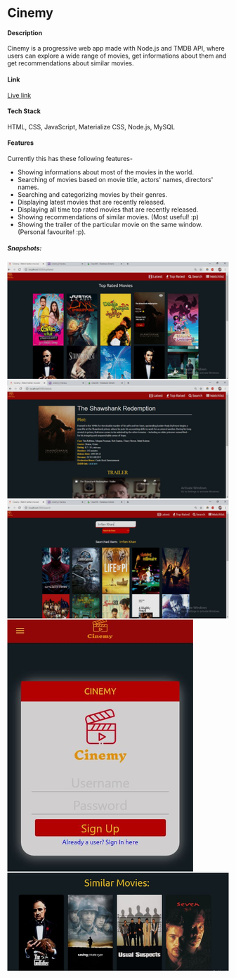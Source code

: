 # Cinemy

#### Description

Cinemy is a progressive web app made with Node.js and TMDB API, where users can explore a wide range of movies, get informations about them and get recommendations about similar movies.

#### Link
[Live link](https://cinemy.herokuapp.com)

#### Tech Stack

HTML, CSS, JavaScript, Materialize CSS, Node.js, MySQL

#### Features

Currently this has these following features-

* Showing informations about most of the movies in the world.
* Searching of movies based on movie title, actors' names, directors' names.
* Searching and categorizing movies by their genres. 
* Displaying latest movies that are recently released.
* Displaying all time top rated movies that are recently released.
* Showing recommendations of similar movies. (Most useful! :p)
* Showing the trailer of the particular movie on the same window. (Personal favourite! :p).
    
##### Snapshots:

![](https://github.com/arghac14/Cinemy/blob/master/Snapshots/1.JPG)
![](https://github.com/arghac14/Cinemy/blob/master/Snapshots/2.JPG)
![](https://github.com/arghac14/Cinemy/blob/master/Snapshots/3.JPG)
![](https://github.com/arghac14/Cinemy/blob/master/Snapshots/4.JPG)
![](https://github.com/arghac14/Cinemy/blob/master/Snapshots/5.JPG)
